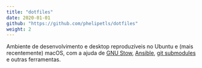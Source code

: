 ```yaml
---
title: "dotfiles"
date: 2020-01-01
github: "https://github.com/phelipetls/dotfiles"
weight: 2
---
```


Ambiente de desenvolvimento e desktop reproduzíveis no Ubuntu e (mais
recentemente) macOS, com a ajuda de [GNU
Stow](www.gnu.org/software/stow/manual/stow.html),
[Ansible](https://www.ansible.com/), [git
submodules](https://git-scm.com/book/en/v2/Git-Tools-Submodules) e outras
ferramentas.
